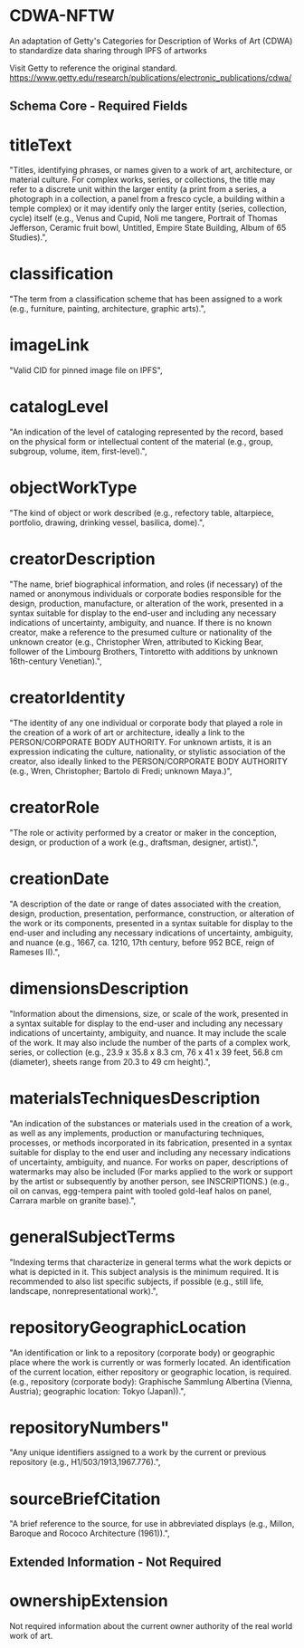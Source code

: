 # CDWA-NFTW
An adaptation of Getty's Categories for Description of Works of Art (CDWA) to standardize data sharing through IPFS of artworks 

Visit Getty to reference the original standard.
https://www.getty.edu/research/publications/electronic_publications/cdwa/

## Schema Core - Required Fields

# titleText
"Titles, identifying phrases, or names given to a work of art, architecture, or material culture. For complex works, series, or collections, the title may refer to a discrete unit within the larger entity (a print from a series, a photograph in a collection, a panel from a fresco cycle, a building within a temple complex) or it may identify only the larger entity (series, collection, cycle) itself (e.g., Venus and Cupid, Noli me tangere, Portrait of Thomas Jefferson, Ceramic fruit bowl, Untitled, Empire State Building, Album of 65 Studies).",

# classification
"The term from a classification scheme that has been assigned to a work (e.g., furniture, painting, architecture, graphic arts).",

# imageLink
"Valid CID for pinned image file on IPFS",

# catalogLevel
"An indication of the level of cataloging represented by the record, based on the physical form or intellectual content of the material (e.g., group, subgroup, volume, item, first-level).",

# objectWorkType
"The kind of object or work described (e.g., refectory table, altarpiece, portfolio, drawing, drinking vessel, basilica, dome).",

# creatorDescription
"The name, brief biographical information, and roles (if necessary) of the named or anonymous individuals or corporate bodies responsible for the design, production, manufacture, or alteration of the work, presented in a syntax suitable for display to the end-user and including any necessary indications of uncertainty, ambiguity, and nuance. If there is no known creator, make a reference to the presumed culture or nationality of the unknown creator (e.g., Christopher Wren, attributed to Kicking Bear, follower of the Limbourg Brothers, Tintoretto with additions by unknown 16th-century Venetian).",

# creatorIdentity
"The identity of any one individual or corporate body that played a role in the creation of a work of art or architecture, ideally a link to the PERSON/CORPORATE BODY AUTHORITY. For unknown artists, it is an expression indicating the culture, nationality, or stylistic association of the creator, also ideally linked to the PERSON/CORPORATE BODY AUTHORITY (e.g., Wren, Christopher; Bartolo di Fredi; unknown Maya.)",

# creatorRole
"The role or activity performed by a creator or maker in the conception, design, or production of a work (e.g., draftsman, designer, artist).",

# creationDate
"A description of the date or range of dates associated with the creation, design, production, presentation, performance, construction, or alteration of the work or its components, presented in a syntax suitable for display to the end-user and including any necessary indications of uncertainty, ambiguity, and nuance (e.g., 1667, ca. 1210, 17th century, before 952 BCE, reign of Rameses II).",

# dimensionsDescription
"Information about the dimensions, size, or scale of the work, presented in a syntax suitable for display to the end-user and including any necessary indications of uncertainty, ambiguity, and nuance. It may include the scale of the work. It may also include the number of the parts of a complex work, series, or collection (e.g., 23.9 x 35.8 x 8.3 cm, 76 x 41 x 39 feet, 56.8 cm (diameter), sheets range from 20.3 to 49 cm height).",

# materialsTechniquesDescription
"An indication of the substances or materials used in the creation of a work, as well as any implements, production or manufacturing techniques, processes, or methods incorporated in its fabrication, presented in a syntax suitable for display to the end user and including any necessary indications of uncertainty, ambiguity, and nuance. For works on paper, descriptions of watermarks may also be included (For marks applied to the work or support by the artist or subsequently by another person, see INSCRIPTIONS.) (e.g., oil on canvas, egg-tempera paint with tooled gold-leaf halos on panel, Carrara marble on granite base).",

# generalSubjectTerms
"Indexing terms that characterize in general terms what the work depicts or what is depicted in it. This subject analysis is the minimum required. It is recommended to also list specific subjects, if possible (e.g., still life, landscape, nonrepresentational work).",

# repositoryGeographicLocation
"An identification or link to a repository (corporate body) or geographic place where the work is currently or was formerly located. An identification of the current location, either repository or geographic location, is required. (e.g., repository (corporate body): Graphische Sammlung Albertina (Vienna, Austria); geographic location: Tokyo (Japan)).",

# repositoryNumbers"
"Any unique identifiers assigned to a work by the current or previous repository (e.g., H1/503/1913,1967.776).",

# sourceBriefCitation
"A brief reference to the source, for use in abbreviated displays (e.g., Millon, Baroque and Rococo Architecture (1961)).",

## Extended Information - Not Required

# ownershipExtension
Not required information about the current owner authority of the real world work of art.




